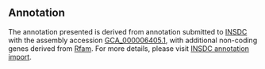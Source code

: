 

Annotation
----------

The annotation presented is derived from annotation submitted to
[INSDC](http://www.insdc.org) with the assembly accession
[GCA\_000006405.1](http://www.ebi.ac.uk/ena/data/view/GCA_000006405.1),
with additional non-coding genes derived from
[Rfam](http://rfam.xfam.org/). For more details, please visit [INSDC
annotation
import](http://ensemblgenomes.org/info/data/insdc_annotation).
